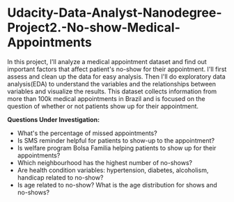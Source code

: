 # Udacity-Data-Analyst-Nanodegree-Project2.-No-show-Medical-Appointments

In this project, I'll analyze a medical appointment dataset and find out important factors that affect patient's no-show for their appointment. I'll first assess and clean up the data for easy analysis. Then I'll do exploratory data analysis(EDA) to understand the variables and the relationships between variables and visualize the results. This dataset collects information from more than 100k medical appointments in Brazil and is focused on the question of whether or not patients show up for their appointment. 

**Questions Under Investigation:**

- What's the percentage of missed appointments?
- Is SMS reminder helpful for patients to show-up to the appointment?
- Is welfare program Bolsa Familia helping patients to show up for their appointments?
- Which neighbourhood has the highest number of no-shows?
- Are health condition variables: hypertension, diabetes, alcoholism, handicap related to no-show?
- Is age related to no-show? What is the age distribution for shows and no-shows?

